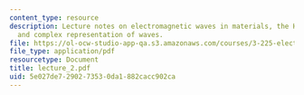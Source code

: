 ```yaml
---
content_type: resource
description: Lecture notes on electromagnetic waves in materials, the Hall effect,
  and complex representation of waves.
file: https://ol-ocw-studio-app-qa.s3.amazonaws.com/courses/3-225-electronic-and-mechanical-properties-of-materials-fall-2007/5e027de7290273530da1882cacc902ca_lecture_2.pdf
file_type: application/pdf
resourcetype: Document
title: lecture_2.pdf
uid: 5e027de7-2902-7353-0da1-882cacc902ca
---
```

